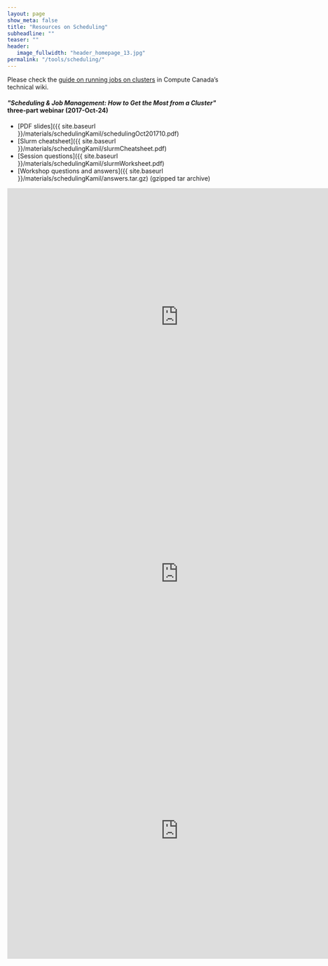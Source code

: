 ```yaml
---
layout: page
show_meta: false
title: "Resources on Scheduling"
subheadline: ""
teaser: ""
header:
   image_fullwidth: "header_homepage_13.jpg"
permalink: "/tools/scheduling/"
---
```


<!-- 1. Open `_config.yml` and work it through, it's well documented -->
<!-- 1. [Read the documentation][1] to check out all features of *Feeling Responsive*. -->
<!--  [1]: {{ site.url }}{{ site.baseurl }}/documentation/ -->

Please check the [guide on running jobs on clusters](https://docs.computecanada.ca/wiki/Running_jobs) in
Compute Canada&#8217;s technical wiki.

#### *"Scheduling & Job Management: How to Get the Most from a Cluster"* three-part webinar (2017-Oct-24)

* [PDF slides]({{ site.baseurl }}/materials/schedulingKamil/schedulingOct201710.pdf)
* [Slurm cheatsheet]({{ site.baseurl }}/materials/schedulingKamil/slurmCheatsheet.pdf)
* [Session questions]({{ site.baseurl }}/materials/schedulingKamil/slurmWorksheet.pdf)
* [Workshop questions and answers]({{ site.baseurl }}/materials/schedulingKamil/answers.tar.gz) (gzipped tar archive)

<div class="flex-video">
	<iframe width="780" height="585" src="https://www.youtube.com/embed/RCodAqGlFeM" frameborder="0"
	allow="autoplay; encrypted-media" allowfullscreen></iframe>
</div>

<div class="flex-video">
	<iframe width="780" height="585" src="https://www.youtube.com/embed/x87cD6E4hGE" frameborder="0"
	allow="autoplay; encrypted-media" allowfullscreen></iframe>
</div>

<div class="flex-video">
	<iframe width="780" height="585" src="https://www.youtube.com/embed/MZlNDAgmhq8" frameborder="0"
	allow="autoplay; encrypted-media" allowfullscreen></iframe>
</div>
